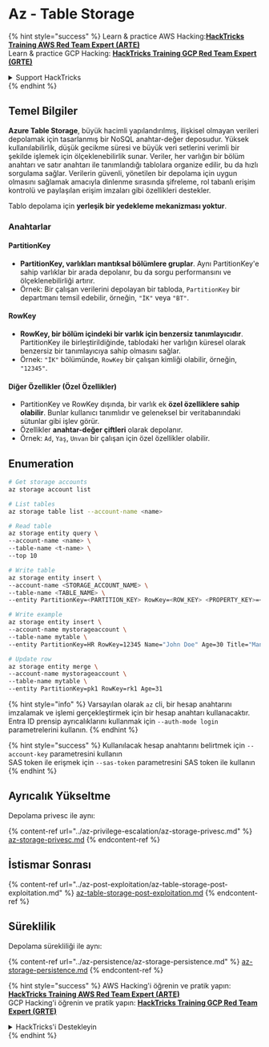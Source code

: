 # Az - Table Storage

{% hint style="success" %}
Learn & practice AWS Hacking:<img src="../../../.gitbook/assets/image (1) (1) (1) (1).png" alt="" data-size="line">[**HackTricks Training AWS Red Team Expert (ARTE)**](https://training.hacktricks.xyz/courses/arte)<img src="../../../.gitbook/assets/image (1) (1) (1) (1).png" alt="" data-size="line">\
Learn & practice GCP Hacking: <img src="../../../.gitbook/assets/image (2) (1).png" alt="" data-size="line">[**HackTricks Training GCP Red Team Expert (GRTE)**<img src="../../../.gitbook/assets/image (2) (1).png" alt="" data-size="line">](https://training.hacktricks.xyz/courses/grte)

<details>

<summary>Support HackTricks</summary>

* Check the [**subscription plans**](https://github.com/sponsors/carlospolop)!
* **Join the** 💬 [**Discord group**](https://discord.gg/hRep4RUj7f) or the [**telegram group**](https://t.me/peass) or **follow** us on **Twitter** 🐦 [**@hacktricks\_live**](https://twitter.com/hacktricks_live)**.**
* **Share hacking tricks by submitting PRs to the** [**HackTricks**](https://github.com/carlospolop/hacktricks) and [**HackTricks Cloud**](https://github.com/carlospolop/hacktricks-cloud) github repos.

</details>
{% endhint %}

## Temel Bilgiler

**Azure Table Storage**, büyük hacimli yapılandırılmış, ilişkisel olmayan verileri depolamak için tasarlanmış bir NoSQL anahtar-değer deposudur. Yüksek kullanılabilirlik, düşük gecikme süresi ve büyük veri setlerini verimli bir şekilde işlemek için ölçeklenebilirlik sunar. Veriler, her varlığın bir bölüm anahtarı ve satır anahtarı ile tanımlandığı tablolara organize edilir, bu da hızlı sorgulama sağlar. Verilerin güvenli, yönetilen bir depolama için uygun olmasını sağlamak amacıyla dinlenme sırasında şifreleme, rol tabanlı erişim kontrolü ve paylaşılan erişim imzaları gibi özellikleri destekler.

Tablo depolama için **yerleşik bir yedekleme mekanizması yoktur**.

### Anahtarlar

#### **PartitionKey**

* **PartitionKey, varlıkları mantıksal bölümlere gruplar**. Aynı PartitionKey'e sahip varlıklar bir arada depolanır, bu da sorgu performansını ve ölçeklenebilirliği artırır.
* Örnek: Bir çalışan verilerini depolayan bir tabloda, `PartitionKey` bir departmanı temsil edebilir, örneğin, `"İK"` veya `"BT"`.

#### **RowKey**

* **RowKey, bir bölüm içindeki bir varlık için benzersiz tanımlayıcıdır**. PartitionKey ile birleştirildiğinde, tablodaki her varlığın küresel olarak benzersiz bir tanımlayıcıya sahip olmasını sağlar.
* Örnek: `"İK"` bölümünde, `RowKey` bir çalışan kimliği olabilir, örneğin, `"12345"`.

#### **Diğer Özellikler (Özel Özellikler)**

* PartitionKey ve RowKey dışında, bir varlık ek **özel özelliklere sahip olabilir**. Bunlar kullanıcı tanımlıdır ve geleneksel bir veritabanındaki sütunlar gibi işlev görür.
* Özellikler **anahtar-değer çiftleri** olarak depolanır.
* Örnek: `Ad`, `Yaş`, `Unvan` bir çalışan için özel özellikler olabilir.

## Enumeration
```bash
# Get storage accounts
az storage account list

# List tables
az storage table list --account-name <name>

# Read table
az storage entity query \
--account-name <name> \
--table-name <t-name> \
--top 10

# Write table
az storage entity insert \
--account-name <STORAGE_ACCOUNT_NAME> \
--table-name <TABLE_NAME> \
--entity PartitionKey=<PARTITION_KEY> RowKey=<ROW_KEY> <PROPERTY_KEY>=<PROPERTY_VALUE>

# Write example
az storage entity insert \
--account-name mystorageaccount \
--table-name mytable \
--entity PartitionKey=HR RowKey=12345 Name="John Doe" Age=30 Title="Manager"

# Update row
az storage entity merge \
--account-name mystorageaccount \
--table-name mytable \
--entity PartitionKey=pk1 RowKey=rk1 Age=31
```
{% hint style="info" %}
Varsayılan olarak `az` cli, bir hesap anahtarını imzalamak ve işlemi gerçekleştirmek için bir hesap anahtarı kullanacaktır. Entra ID prensip ayrıcalıklarını kullanmak için `--auth-mode login` parametrelerini kullanın.
{% endhint %}

{% hint style="success" %}
Kullanılacak hesap anahtarını belirtmek için `--account-key` parametresini kullanın\
SAS token ile erişmek için `--sas-token` parametresini SAS token ile kullanın
{% endhint %}

## Ayrıcalık Yükseltme

Depolama privesc ile aynı:

{% content-ref url="../az-privilege-escalation/az-storage-privesc.md" %}
[az-storage-privesc.md](../az-privilege-escalation/az-storage-privesc.md)
{% endcontent-ref %}

## İstismar Sonrası

{% content-ref url="../az-post-exploitation/az-table-storage-post-exploitation.md" %}
[az-table-storage-post-exploitation.md](../az-post-exploitation/az-table-storage-post-exploitation.md)
{% endcontent-ref %}

## Süreklilik

Depolama sürekliliği ile aynı:

{% content-ref url="../az-persistence/az-storage-persistence.md" %}
[az-storage-persistence.md](../az-persistence/az-storage-persistence.md)
{% endcontent-ref %}

{% hint style="success" %}
AWS Hacking'i öğrenin ve pratik yapın:<img src="../../../.gitbook/assets/image (1) (1) (1) (1).png" alt="" data-size="line">[**HackTricks Training AWS Red Team Expert (ARTE)**](https://training.hacktricks.xyz/courses/arte)<img src="../../../.gitbook/assets/image (1) (1) (1) (1).png" alt="" data-size="line">\
GCP Hacking'i öğrenin ve pratik yapın: <img src="../../../.gitbook/assets/image (2) (1).png" alt="" data-size="line">[**HackTricks Training GCP Red Team Expert (GRTE)**<img src="../../../.gitbook/assets/image (2) (1).png" alt="" data-size="line">](https://training.hacktricks.xyz/courses/grte)

<details>

<summary>HackTricks'i Destekleyin</summary>

* [**abonelik planlarını**](https://github.com/sponsors/carlospolop) kontrol edin!
* **💬 [**Discord grubuna**](https://discord.gg/hRep4RUj7f) veya [**telegram grubuna**](https://t.me/peass) katılın ya da **Twitter**'da **bizi takip edin** 🐦 [**@hacktricks\_live**](https://twitter.com/hacktricks_live)**.**
* **Hacking ipuçlarını paylaşmak için** [**HackTricks**](https://github.com/carlospolop/hacktricks) ve [**HackTricks Cloud**](https://github.com/carlospolop/hacktricks-cloud) github reposuna PR gönderin.

</details>
{% endhint %}
